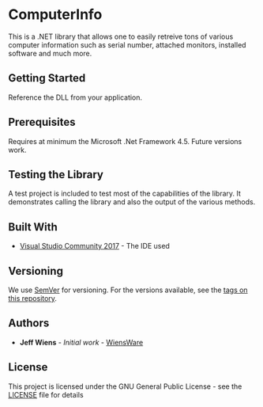 # ComputerInfo

This is a .NET library that allows one to easily retreive tons of various computer information such as serial number, attached monitors, installed software and much more.

## Getting Started

Reference the DLL from your application.

## Prerequisites

Requires at minimum the Microsoft .Net Framework 4.5.  Future versions work.

## Testing the Library

A test project is included to test most of the capabilities of the library.  It demonstrates calling the library and also the output of the various methods.

## Built With

* [Visual Studio Community 2017](https://www.visualstudio.com/) - The IDE used

## Versioning

We use [SemVer](http://semver.org/) for versioning. For the versions available, see the [tags on this repository](https://github.com/WiensWare/ComputerInfo/tags). 

## Authors

* **Jeff Wiens** - *Initial work* - [WiensWare](https://github.com/WiensWare)

## License

This project is licensed under the GNU General Public License - see the [LICENSE](LICENSE) file for details